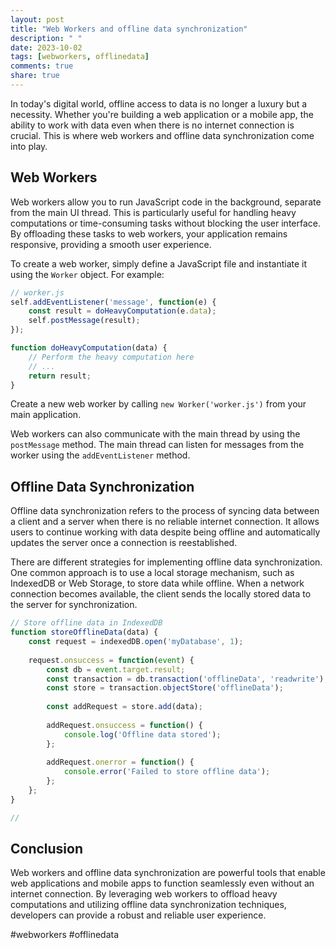 ```yaml
---
layout: post
title: "Web Workers and offline data synchronization"
description: " "
date: 2023-10-02
tags: [webworkers, offlinedata]
comments: true
share: true
---
```


In today's digital world, offline access to data is no longer a luxury but a necessity. Whether you're building a web application or a mobile app, the ability to work with data even when there is no internet connection is crucial. This is where web workers and offline data synchronization come into play.

## Web Workers

Web workers allow you to run JavaScript code in the background, separate from the main UI thread. This is particularly useful for handling heavy computations or time-consuming tasks without blocking the user interface. By offloading these tasks to web workers, your application remains responsive, providing a smooth user experience.

To create a web worker, simply define a JavaScript file and instantiate it using the `Worker` object. For example:

```javascript
// worker.js
self.addEventListener('message', function(e) {
    const result = doHeavyComputation(e.data);
    self.postMessage(result);
});

function doHeavyComputation(data) {
    // Perform the heavy computation here
    // ...
    return result;
}
```
Create a new web worker by calling `new Worker('worker.js')` from your main application.

Web workers can also communicate with the main thread by using the `postMessage` method. The main thread can listen for messages from the worker using the `addEventListener` method.

## Offline Data Synchronization

Offline data synchronization refers to the process of syncing data between a client and a server when there is no reliable internet connection. It allows users to continue working with data despite being offline and automatically updates the server once a connection is reestablished.

There are different strategies for implementing offline data synchronization. One common approach is to use a local storage mechanism, such as IndexedDB or Web Storage, to store data while offline. When a network connection becomes available, the client sends the locally stored data to the server for synchronization.

```javascript
// Store offline data in IndexedDB
function storeOfflineData(data) {
    const request = indexedDB.open('myDatabase', 1);
  
    request.onsuccess = function(event) {
        const db = event.target.result;
        const transaction = db.transaction('offlineData', 'readwrite');
        const store = transaction.objectStore('offlineData');
      
        const addRequest = store.add(data);
          
        addRequest.onsuccess = function() {
            console.log('Offline data stored');
        };
      
        addRequest.onerror = function() {
            console.error('Failed to store offline data');
        };  
    };
}

// 
```

## Conclusion

Web workers and offline data synchronization are powerful tools that enable web applications and mobile apps to function seamlessly even without an internet connection. By leveraging web workers to offload heavy computations and utilizing offline data synchronization techniques, developers can provide a robust and reliable user experience.

#webworkers #offlinedata